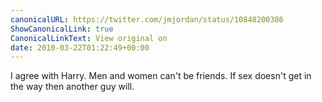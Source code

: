 ```yaml
---
canonicalURL: https://twitter.com/jmjordan/status/10848200386
ShowCanonicalLink: true
CanonicalLinkText: View original on
date: 2010-03-22T01:22:49+00:00
---
```

I agree with Harry. Men and women can't be friends. If sex doesn't get in the way then another guy will.